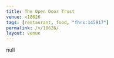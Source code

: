 ```yaml
---
title: The Open Door Trust
venue: v18626
tags: [restaurant, food, "fhrs:145917"]
permalink: /v/18626/
layout: venue
---
```

null